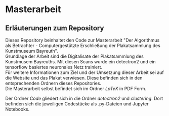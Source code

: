 # Masterarbeit

## Erläuterungen zum Repository

Dieses Repository beinhaltet den Code zur Masterarbeit  "Der Algorithmus als Betrachter - Computergestützte Erschließung der Plakatsammlung des Kunstmuseum Bayreuth".  
Grundlage der Arbeit sind die Digitalisate der Plakatsammlung des Kunstmusem Bayreuths. Mit diesen Scans wurde ein detectron2 und ein tensorflow basiertes neuronales Netz trainiert.  
Für weitere Informationen zum Ziel und der Umsetzung dieser Arbeit sei auf die Website und das Plakat verwiesen. Diese befinden sich in den entsprechenden Ordnern dieses Repositories.  
Die Masterarbeit selbst befindet sich im Ordner _LaTeX_ in PDF Form.  

Der Ordner _Code_ gliedert sich in die Ordner _detectron2_ und _clustering_. Dort befinden sich die jeweiligen Codestücke als .py-Dateien und Jupyter Notebooks. 

